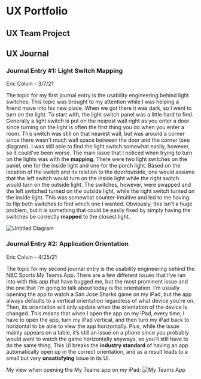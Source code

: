 # UX Portfolio


## UX Team Project


## UX Journal

### Journal Entry #1: Light Switch Mapping 
Eric Colvin - 3/7/21

  The topic for my first journal entry is the usability engineering behind light switches. This topic was brought to my attention while I was helping a friend move into his new place. When we got there it was dark, so I went to turn on the light. To start with, the light switch panel was a little hard to find. Generally a light switch is put on the nearest wall right as you enter a door since turning on the light is often the first thing you do when you enter a room. This switch was still on that nearest wall, but was around a corner since there wasn't much wall space between the door and the corner (see diagram). I was still able to find the light switch somewhat easily, however, so it could've been worse. The main issue that I noticed when trying to turn on the lights was with the **mapping**. There were two light switches on the panel, one for the inside light and one for the porch light. Based on the location of the switch and its relation to the door/outside, one would assume that the left switch would turn on the inside light while the right switch would turn on the outside light. The switches, however, were swapped and the left switched turned on the outside light, while the right switch turned on the inside light. This was somewhat counter-intuitive and led to me having to flip both switches to find which one I wanted. Obviously, this isn't a huge problem, but it is something that could be easily fixed by simply having the switches be correctly **mapped** to the closest light.
  
![Untitled Diagram](https://user-images.githubusercontent.com/21229278/110273674-e7b77200-7f81-11eb-9018-948d4c09aa09.png)

### Journal Entry #2: Application Orientation 
Eric Colvin - 4/25/21

  The topic for my second journal entry is the usability engineering behind the NBC Sports My Teams App. There are a few different issues that I've ran into with this app that have bugged me, but the most prominent issue and the one that I’m going to talk about today is the orientation. I'm usually opening the app to watch a San Jose Sharks game on my iPad, but the app always defaults to a vertical orientation regardless of what device you're on. Then, its orientation will only update when the orientation of the device is changed. This means that when I open the app on my iPad, every time, I have to open the app, turn my iPad vertical, and then turn my iPad back to horizontal to be able to view the app horizontally. Plus, while the issue mainly appears on a table, it’s still an issue on a phone since you probably would want to watch the game horizontally anyways, so you’ll still have to do the same thing. This UI breaks the **industry standard** of having an app automatically open up in the correct orientation, and as a result leads to a small but very **unsatisfying** issue in its UI.

My view when opening the My Teams app on my iPad:
![My Teams App](https://user-images.githubusercontent.com/21229278/116017474-852f3980-a5f4-11eb-8d69-0381557ed27c.PNG)

